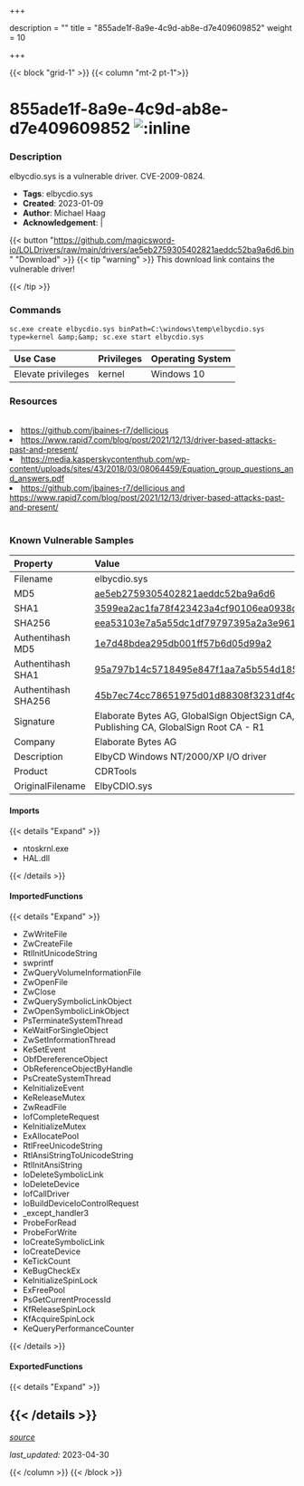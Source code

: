 +++

description = ""
title = "855ade1f-8a9e-4c9d-ab8e-d7e409609852"
weight = 10

+++


{{< block "grid-1" >}}
{{< column "mt-2 pt-1">}}


# 855ade1f-8a9e-4c9d-ab8e-d7e409609852 ![:inline](/images/twitter_verified.png) 


### Description

elbycdio.sys is a vulnerable driver. CVE-2009-0824.
- **Tags**: elbycdio.sys
- **Created**: 2023-01-09
- **Author**: Michael Haag
- **Acknowledgement**:  | [](https://twitter.com/)

{{< button "https://github.com/magicsword-io/LOLDrivers/raw/main/drivers/ae5eb2759305402821aeddc52ba9a6d6.bin" "Download" >}}
{{< tip "warning" >}}
This download link contains the vulnerable driver!

{{< /tip >}}

### Commands

```
sc.exe create elbycdio.sys binPath=C:\windows\temp\elbycdio.sys type=kernel &amp;&amp; sc.exe start elbycdio.sys
```

| Use Case | Privileges | Operating System | 
|:---- | ---- | ---- |
| Elevate privileges | kernel | Windows 10 |

### Resources
<br>
<li><a href=" https://github.com/jbaines-r7/dellicious"> https://github.com/jbaines-r7/dellicious</a></li>
<li><a href=" https://www.rapid7.com/blog/post/2021/12/13/driver-based-attacks-past-and-present/"> https://www.rapid7.com/blog/post/2021/12/13/driver-based-attacks-past-and-present/</a></li>
<li><a href=" https://media.kasperskycontenthub.com/wp-content/uploads/sites/43/2018/03/08064459/Equation_group_questions_and_answers.pdf"> https://media.kasperskycontenthub.com/wp-content/uploads/sites/43/2018/03/08064459/Equation_group_questions_and_answers.pdf</a></li>
<li><a href="https://github.com/jbaines-r7/dellicious and https://www.rapid7.com/blog/post/2021/12/13/driver-based-attacks-past-and-present/">https://github.com/jbaines-r7/dellicious and https://www.rapid7.com/blog/post/2021/12/13/driver-based-attacks-past-and-present/</a></li>
<br>

### Known Vulnerable Samples

| Property           | Value |
|:-------------------|:------|
| Filename           | elbycdio.sys |
| MD5                | [ae5eb2759305402821aeddc52ba9a6d6](https://www.virustotal.com/gui/file/ae5eb2759305402821aeddc52ba9a6d6) |
| SHA1               | [3599ea2ac1fa78f423423a4cf90106ea0938dde8](https://www.virustotal.com/gui/file/3599ea2ac1fa78f423423a4cf90106ea0938dde8) |
| SHA256             | [eea53103e7a5a55dc1df79797395a2a3e96123ebd71cdd2db4b1be80e7b3f02b](https://www.virustotal.com/gui/file/eea53103e7a5a55dc1df79797395a2a3e96123ebd71cdd2db4b1be80e7b3f02b) |
| Authentihash MD5   | [1e7d48bdea295db001ff57b6d05d99a2](https://www.virustotal.com/gui/search/authentihash%253A1e7d48bdea295db001ff57b6d05d99a2) |
| Authentihash SHA1  | [95a797b14c5718495e847f1aa7a5b554d1855893](https://www.virustotal.com/gui/search/authentihash%253A95a797b14c5718495e847f1aa7a5b554d1855893) |
| Authentihash SHA256| [45b7ec74cc78651975d01d88308f3231df4c96036d6c2273d79f53abdfc8888c](https://www.virustotal.com/gui/search/authentihash%253A45b7ec74cc78651975d01d88308f3231df4c96036d6c2273d79f53abdfc8888c) |
| Signature         | Elaborate Bytes AG, GlobalSign ObjectSign CA, GlobalSign Primary Object Publishing CA, GlobalSign Root CA - R1   |
| Company           | Elaborate Bytes AG |
| Description       | ElbyCD Windows NT/2000/XP I/O driver |
| Product           | CDRTools |
| OriginalFilename  | ElbyCDIO.sys |


#### Imports
{{< details "Expand" >}}
* ntoskrnl.exe
* HAL.dll

{{< /details >}}
#### ImportedFunctions
{{< details "Expand" >}}
* ZwWriteFile
* ZwCreateFile
* RtlInitUnicodeString
* swprintf
* ZwQueryVolumeInformationFile
* ZwOpenFile
* ZwClose
* ZwQuerySymbolicLinkObject
* ZwOpenSymbolicLinkObject
* PsTerminateSystemThread
* KeWaitForSingleObject
* ZwSetInformationThread
* KeSetEvent
* ObfDereferenceObject
* ObReferenceObjectByHandle
* PsCreateSystemThread
* KeInitializeEvent
* KeReleaseMutex
* ZwReadFile
* IofCompleteRequest
* KeInitializeMutex
* ExAllocatePool
* RtlFreeUnicodeString
* RtlAnsiStringToUnicodeString
* RtlInitAnsiString
* IoDeleteSymbolicLink
* IoDeleteDevice
* IofCallDriver
* IoBuildDeviceIoControlRequest
* _except_handler3
* ProbeForRead
* ProbeForWrite
* IoCreateSymbolicLink
* IoCreateDevice
* KeTickCount
* KeBugCheckEx
* KeInitializeSpinLock
* ExFreePool
* PsGetCurrentProcessId
* KfReleaseSpinLock
* KfAcquireSpinLock
* KeQueryPerformanceCounter

{{< /details >}}
#### ExportedFunctions
{{< details "Expand" >}}

{{< /details >}}
-----



[*source*](https://github.com/magicsword-io/LOLDrivers/tree/main/yaml/855ade1f-8a9e-4c9d-ab8e-d7e409609852.yaml)

*last_updated:* 2023-04-30








{{< /column >}}
{{< /block >}}
